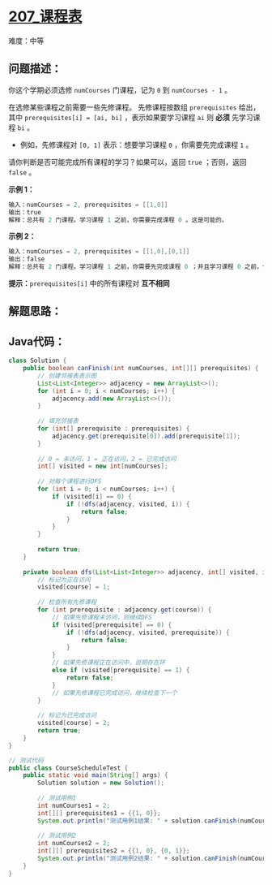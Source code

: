 # [207_课程表](https://leetcode.cn/problems/course-schedule/)

难度：中等

## 问题描述：

你这个学期必须选修 `numCourses` 门课程，记为 `0` 到 `numCourses - 1` 。

在选修某些课程之前需要一些先修课程。 先修课程按数组 `prerequisites` 给出，其中 `prerequisites[i] = [ai, bi]` ，表示如果要学习课程 `ai` 则 **必须** 先学习课程 `bi` 。

- 例如，先修课程对 `[0, 1]` 表示：想要学习课程 `0` ，你需要先完成课程 `1` 。

请你判断是否可能完成所有课程的学习？如果可以，返回 `true` ；否则，返回 `false` 。

**示例 1：**

```java
输入：numCourses = 2, prerequisites = [[1,0]]
输出：true
解释：总共有 2 门课程。学习课程 1 之前，你需要完成课程 0 。这是可能的。
```

**示例 2：**

```java
输入：numCourses = 2, prerequisites = [[1,0],[0,1]]
输出：false
解释：总共有 2 门课程。学习课程 1 之前，你需要先完成课程 0 ；并且学习课程 0 之前，你还应先完成课程 1 。这是不可能的。
```

 **提示：**`prerequisites[i]` 中的所有课程对 **互不相同**

## 解题思路：



## Java代码：

```java
class Solution {
    public boolean canFinish(int numCourses, int[][] prerequisites) {
        // 创建邻接表表示图
        List<List<Integer>> adjacency = new ArrayList<>();
        for (int i = 0; i < numCourses; i++) {
            adjacency.add(new ArrayList<>());
        }
        
        // 填充邻接表
        for (int[] prerequisite : prerequisites) {
            adjacency.get(prerequisite[0]).add(prerequisite[1]);
        }
        
        // 0 = 未访问，1 = 正在访问，2 = 已完成访问
        int[] visited = new int[numCourses];
        
        // 对每个课程进行DFS
        for (int i = 0; i < numCourses; i++) {
            if (visited[i] == 0) {
                if (!dfs(adjacency, visited, i)) {
                    return false;
                }
            }
        }
        
        return true;
    }
    
    private boolean dfs(List<List<Integer>> adjacency, int[] visited, int course) {
        // 标记为正在访问
        visited[course] = 1;
        
        // 检查所有先修课程
        for (int prerequisite : adjacency.get(course)) {
            // 如果先修课程未访问，则继续DFS
            if (visited[prerequisite] == 0) {
                if (!dfs(adjacency, visited, prerequisite)) {
                    return false;
                }
            }
            // 如果先修课程正在访问中，说明存在环
            else if (visited[prerequisite] == 1) {
                return false;
            }
            // 如果先修课程已完成访问，继续检查下一个
        }
        
        // 标记为已完成访问
        visited[course] = 2;
        return true;
    }
}

// 测试代码
public class CourseScheduleTest {
    public static void main(String[] args) {
        Solution solution = new Solution();
        
        // 测试用例1
        int numCourses1 = 2;
        int[][] prerequisites1 = {{1, 0}};
        System.out.println("测试用例1结果: " + solution.canFinish(numCourses1, prerequisites1));
        
        // 测试用例2
        int numCourses2 = 2;
        int[][] prerequisites2 = {{1, 0}, {0, 1}};
        System.out.println("测试用例2结果: " + solution.canFinish(numCourses2, prerequisites2));
    }
}
```

